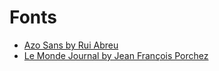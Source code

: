 # Fonts

- [Azo Sans by Rui Abreu](https://fonts.adobe.com/fonts/azo-sans)
- [Le Monde Journal by Jean François Porchez](https://fonts.adobe.com/fonts/le-monde-journal)
